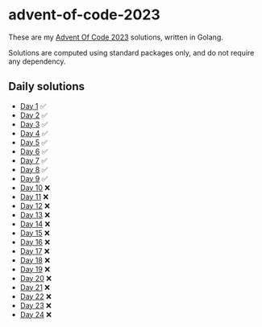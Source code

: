 # advent-of-code-2023

These are my [Advent Of Code 2023](https://adventofcode.com/2023) solutions, written in Golang.

Solutions are computed using standard packages only, and do not require any dependency.

## Daily solutions

* [Day 1](day-1/README.md)   ✅
* [Day 2](day-2/README.md)   ✅
* [Day 3](day-3/README.md)   ✅
* [Day 4](day-4/README.md)   ✅
* [Day 5](day-5/README.md)   ✅
* [Day 6](day-6/README.md)   ✅
* [Day 7](day-7/README.md)   ✅
* [Day 8](day-8/README.md)   ✅
* [Day 9](day-9/README.md)   ✅
* [Day 10](day-10/README.md) ❌
* [Day 11](day-11/README.md) ❌
* [Day 12](day-12/README.md) ❌
* [Day 13](day-13/README.md) ❌
* [Day 14](day-14/README.md) ❌
* [Day 15](day-15/README.md) ❌
* [Day 16](day-16/README.md) ❌
* [Day 17](day-17/README.md) ❌
* [Day 18](day-18/README.md) ❌
* [Day 19](day-19/README.md) ❌
* [Day 20](day-20/README.md) ❌
* [Day 21](day-21/README.md) ❌
* [Day 22](day-22/README.md) ❌
* [Day 23](day-23/README.md) ❌
* [Day 24](day-24/README.md) ❌
